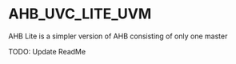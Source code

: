 # AHB_UVC_LITE_UVM
 AHB Lite is a simpler version of AHB consisting of only one master

 TODO: Update ReadMe
